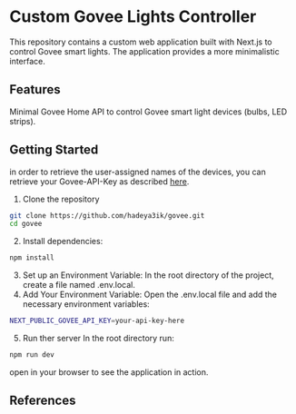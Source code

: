 
# Custom Govee Lights Controller
This repository contains a custom web application built with Next.js to control Govee smart lights. The application provides a more minimalistic interface.

## Features 
Minimal Govee Home API to control Govee smart light devices (bulbs, LED strips).

## Getting Started
in order to retrieve the user-assigned names of the devices, you can retrieve your Govee-API-Key as described [here](https://developer.govee.com/reference/apply-you-govee-api-key). 

1. Clone the repository
```bash
git clone https://github.com/hadeya3ik/govee.git
cd govee
```
2. Install dependencies:
```bash
npm install
```
3. Set up an Environment Variable:
In the root directory of the project, create a file named .env.local.
4. Add Your Environment Variable:
Open the .env.local file and add the necessary environment variables:
```bash
NEXT_PUBLIC_GOVEE_API_KEY=your-api-key-here
```
5. Run ther server
In the root directory run:
```bash
npm run dev
```
open [](http://localhost:3000) in your browser to see the application in action.

## References 
[](https://developer.govee.com/docs/getting-started)
